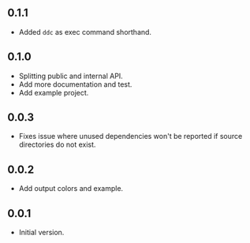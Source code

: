 ## 0.1.1

- Added `ddc` as exec command shorthand.

## 0.1.0

- Splitting public and internal API.
- Add more documentation and test.
- Add example project.

## 0.0.3

- Fixes issue where unused dependencies won't be reported if source directories do not exist.

## 0.0.2

- Add output colors and example.

## 0.0.1

- Initial version.

